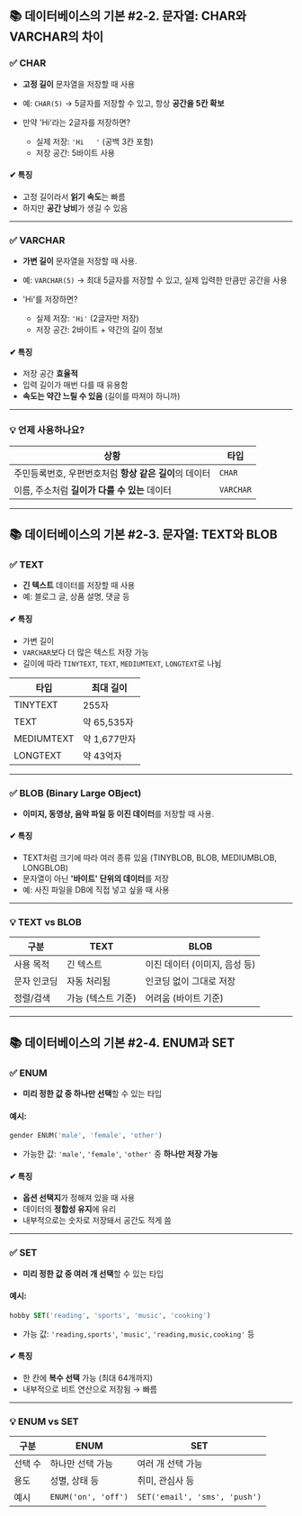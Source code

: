 ## 📚 데이터베이스의 기본 #2-2. 문자열: CHAR와 VARCHAR의 차이

### ✅ CHAR

- **고정 길이** 문자열을 저장할 때 사용
- 예: `CHAR(5)` → 5글자를 저장할 수 있고, 항상 **공간을 5칸 확보**
- 만약 'Hi'라는 2글자를 저장하면?

  - 실제 저장: `'Hi   '` (공백 3칸 포함)
  - 저장 공간: 5바이트 사용

#### ✔ 특징

- 고정 길이라서 **읽기 속도**는 빠름
- 하지만 **공간 낭비**가 생길 수 있음

---

### ✅ VARCHAR

- **가변 길이** 문자열을 저장할 때 사용.
- 예: `VARCHAR(5)` → 최대 5글자를 저장할 수 있고, 실제 입력한 만큼만 공간을 사용
- 'Hi'를 저장하면?

  - 실제 저장: `'Hi'` (2글자만 저장)
  - 저장 공간: 2바이트 + 약간의 길이 정보

#### ✔ 특징

- 저장 공간 **효율적**
- 입력 길이가 매번 다를 때 유용함
- **속도는 약간 느릴 수 있음** (길이를 따져야 하니까)

---

### 💡 언제 사용하나요?

| 상황                                                   | 타입      |
| ------------------------------------------------------ | --------- |
| 주민등록번호, 우편번호처럼 **항상 같은 길이**의 데이터 | `CHAR`    |
| 이름, 주소처럼 **길이가 다를 수 있는** 데이터          | `VARCHAR` |

---

## 📚 데이터베이스의 기본 #2-3. 문자열: TEXT와 BLOB

### ✅ TEXT

- **긴 텍스트** 데이터를 저장할 때 사용
- 예: 블로그 글, 상품 설명, 댓글 등

#### ✔ 특징

- 가변 길이
- `VARCHAR`보다 더 많은 텍스트 저장 가능
- 길이에 따라 `TINYTEXT`, `TEXT`, `MEDIUMTEXT`, `LONGTEXT`로 나뉨

| 타입       | 최대 길이    |
| ---------- | ------------ |
| TINYTEXT   | 255자        |
| TEXT       | 약 65,535자  |
| MEDIUMTEXT | 약 1,677만자 |
| LONGTEXT   | 약 43억자    |

---

### ✅ BLOB (Binary Large OBject)

- **이미지, 동영상, 음악 파일 등 이진 데이터**를 저장할 때 사용.

#### ✔ 특징

- TEXT처럼 크기에 따라 여러 종류 있음 (TINYBLOB, BLOB, MEDIUMBLOB, LONGBLOB)
- 문자열이 아닌 **'바이트' 단위의 데이터**를 저장
- 예: 사진 파일을 DB에 직접 넣고 싶을 때 사용

---

### 💡 TEXT vs BLOB

| 구분        | TEXT               | BLOB                          |
| ----------- | ------------------ | ----------------------------- |
| 사용 목적   | 긴 텍스트          | 이진 데이터 (이미지, 음성 등) |
| 문자 인코딩 | 자동 처리됨        | 인코딩 없이 그대로 저장       |
| 정렬/검색   | 가능 (텍스트 기준) | 어려움 (바이트 기준)          |

---

## 📚 데이터베이스의 기본 #2-4. ENUM과 SET

### ✅ ENUM

- **미리 정한 값 중 하나만 선택**할 수 있는 타입

#### 예시:

```sql
gender ENUM('male', 'female', 'other')
```

- 가능한 값: `'male'`, `'female'`, `'other'` 중 **하나만 저장 가능**

#### ✔ 특징

- **옵션 선택지**가 정해져 있을 때 사용
- 데이터의 **정합성 유지**에 유리
- 내부적으로는 숫자로 저장돼서 공간도 적게 씀

---

### ✅ SET

- **미리 정한 값 중 여러 개 선택**할 수 있는 타입

#### 예시:

```sql
hobby SET('reading', 'sports', 'music', 'cooking')
```

- 가능 값: `'reading,sports'`, `'music'`, `'reading,music,cooking'` 등

#### ✔ 특징

- 한 칸에 **복수 선택** 가능 (최대 64개까지)
- 내부적으로 비트 연산으로 저장됨 → 빠름

---

### 💡 ENUM vs SET

| 구분    | ENUM                | SET                           |
| ------- | ------------------- | ----------------------------- |
| 선택 수 | 하나만 선택 가능    | 여러 개 선택 가능             |
| 용도    | 성별, 상태 등       | 취미, 관심사 등               |
| 예시    | `ENUM('on', 'off')` | `SET('email', 'sms', 'push')` |
